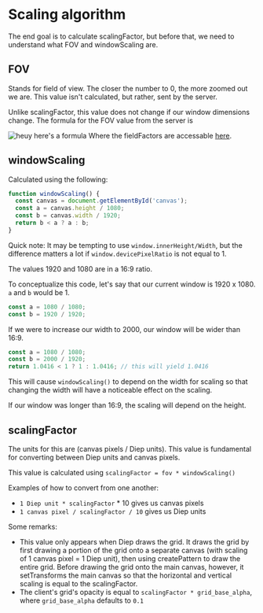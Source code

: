 # Scaling algorithm

The end goal is to calculate scalingFactor, but before that, we need to understand what FOV and windowScaling are.

## FOV
Stands for field of view. The closer the number to 0, the more zoomed out we are. This value isn't calculated, but rather, sent by the server.

Unlike scalingFactor, this value does not change if our window dimensions change. The formula for the FOV value from the server is

![heuy here's a formula](https://i.imgur.com/7WTK85p.png)
Where the fieldFactors are accessable [here](/extras/tankdefs.js).

## windowScaling

Calculated using the following:
```js
function windowScaling() {
  const canvas = document.getElementById('canvas');
  const a = canvas.height / 1080;
  const b = canvas.width / 1920;
  return b < a ? a : b;
}
```

Quick note: It may be tempting to use `window.innerHeight/Width`, but the difference matters a lot if `window.devicePixelRatio` is not equal to 1.

The values 1920 and 1080 are in a 16:9 ratio.

To conceptualize this code, let's say that our current window is 1920 x 1080. `a` and `b` would be 1.
```js
const a = 1080 / 1080;
const b = 1920 / 1920;
```
If we were to increase our width to 2000, our window will be wider than 16:9.
```js
const a = 1080 / 1080;
const b = 2000 / 1920;
return 1.0416 < 1 ? 1 : 1.0416; // this will yield 1.0416
```
This will cause `windowScaling()` to depend on the width for scaling so that changing the width will have a noticeable effect on the scaling.

If our window was longer than 16:9, the scaling will depend on the height.

## scalingFactor

The units for this are (canvas pixels / Diep units). This value is fundamental for converting between Diep units and canvas pixels.

This value is calculated using `scalingFactor = fov * windowScaling()`

Examples of how to convert from one another:
- `1 Diep unit * scalingFactor` * 10 gives us canvas pixels
- `1 canvas pixel / scalingFactor / 10` gives us Diep units

Some remarks:
- This value only appears when Diep draws the grid. It draws the grid by first drawing a portion of the grid onto a separate canvas (with scaling of 1 canvas pixel = 1 Diep unit), then using createPattern to draw the entire grid. Before drawing the grid onto the main canvas, however, it setTransforms the main canvas so that the horizontal and vertical scaling is equal to the scalingFactor. 
- The client's grid's opacity is equal to `scalingFactor * grid_base_alpha`, where `grid_base_alpha` defaults to `0.1`
